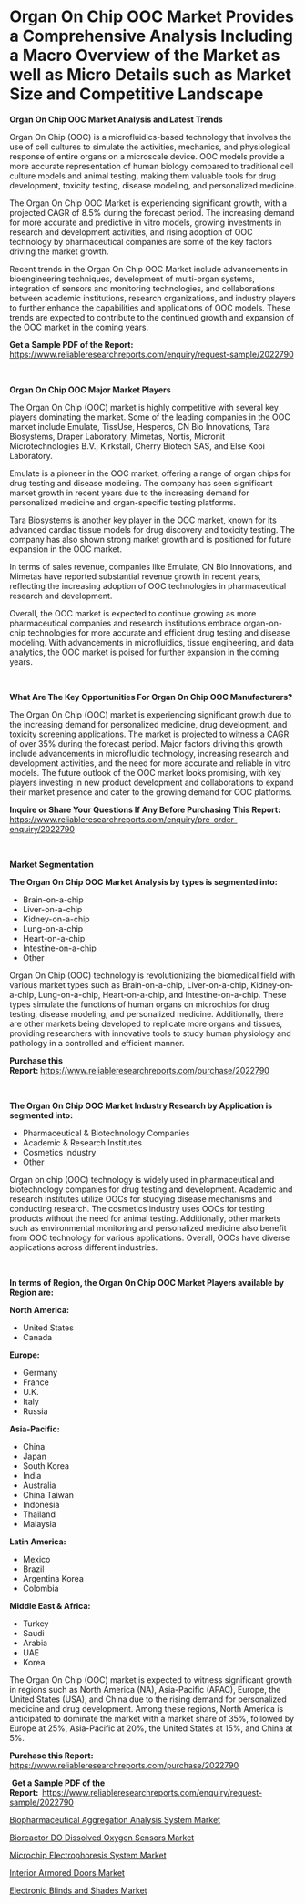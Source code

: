 <p><h1>Organ On Chip OOC Market Provides a Comprehensive Analysis Including a Macro Overview of the Market as well as Micro Details such as Market Size and Competitive Landscape</h1></p><p><strong>Organ On Chip OOC Market Analysis and Latest Trends</strong></p>
<p><p>Organ On Chip (OOC) is a microfluidics-based technology that involves the use of cell cultures to simulate the activities, mechanics, and physiological response of entire organs on a microscale device. OOC models provide a more accurate representation of human biology compared to traditional cell culture models and animal testing, making them valuable tools for drug development, toxicity testing, disease modeling, and personalized medicine.</p><p>The Organ On Chip OOC Market is experiencing significant growth, with a projected CAGR of 8.5% during the forecast period. The increasing demand for more accurate and predictive in vitro models, growing investments in research and development activities, and rising adoption of OOC technology by pharmaceutical companies are some of the key factors driving the market growth.</p><p>Recent trends in the Organ On Chip OOC Market include advancements in bioengineering techniques, development of multi-organ systems, integration of sensors and monitoring technologies, and collaborations between academic institutions, research organizations, and industry players to further enhance the capabilities and applications of OOC models. These trends are expected to contribute to the continued growth and expansion of the OOC market in the coming years.</p></p>
<p><strong>Get a Sample PDF of the Report:&nbsp;</strong> <a href="https://www.reliableresearchreports.com/enquiry/request-sample/2022790">https://www.reliableresearchreports.com/enquiry/request-sample/2022790</a></p>
<p>&nbsp;</p>
<p><strong>Organ On Chip OOC Major Market Players</strong></p>
<p><p>The Organ On Chip (OOC) market is highly competitive with several key players dominating the market. Some of the leading companies in the OOC market include Emulate, TissUse, Hesperos, CN Bio Innovations, Tara Biosystems, Draper Laboratory, Mimetas, Nortis, Micronit Microtechnologies B.V., Kirkstall, Cherry Biotech SAS, and Else Kooi Laboratory.</p><p>Emulate is a pioneer in the OOC market, offering a range of organ chips for drug testing and disease modeling. The company has seen significant market growth in recent years due to the increasing demand for personalized medicine and organ-specific testing platforms.</p><p>Tara Biosystems is another key player in the OOC market, known for its advanced cardiac tissue models for drug discovery and toxicity testing. The company has also shown strong market growth and is positioned for future expansion in the OOC market.</p><p>In terms of sales revenue, companies like Emulate, CN Bio Innovations, and Mimetas have reported substantial revenue growth in recent years, reflecting the increasing adoption of OOC technologies in pharmaceutical research and development.</p><p>Overall, the OOC market is expected to continue growing as more pharmaceutical companies and research institutions embrace organ-on-chip technologies for more accurate and efficient drug testing and disease modeling. With advancements in microfluidics, tissue engineering, and data analytics, the OOC market is poised for further expansion in the coming years.</p></p>
<p>&nbsp;</p>
<p><strong>What Are The Key Opportunities For Organ On Chip OOC Manufacturers?</strong></p>
<p><p>The Organ On Chip (OOC) market is experiencing significant growth due to the increasing demand for personalized medicine, drug development, and toxicity screening applications. The market is projected to witness a CAGR of over 35% during the forecast period. Major factors driving this growth include advancements in microfluidic technology, increasing research and development activities, and the need for more accurate and reliable in vitro models. The future outlook of the OOC market looks promising, with key players investing in new product development and collaborations to expand their market presence and cater to the growing demand for OOC platforms.</p></p>
<p><strong>Inquire or Share Your Questions If Any Before Purchasing This Report:</strong> <a href="https://www.reliableresearchreports.com/enquiry/pre-order-enquiry/2022790">https://www.reliableresearchreports.com/enquiry/pre-order-enquiry/2022790</a></p>
<p>&nbsp;</p>
<p><strong>Market Segmentation</strong></p>
<p><strong>The Organ On Chip OOC Market Analysis by types is segmented into:</strong></p>
<p><ul><li>Brain-on-a-chip</li><li>Liver-on-a-chip</li><li>Kidney-on-a-chip</li><li>Lung-on-a-chip</li><li>Heart-on-a-chip</li><li>Intestine-on-a-chip</li><li>Other</li></ul></p>
<p><p>Organ On Chip (OOC) technology is revolutionizing the biomedical field with various market types such as Brain-on-a-chip, Liver-on-a-chip, Kidney-on-a-chip, Lung-on-a-chip, Heart-on-a-chip, and Intestine-on-a-chip. These types simulate the functions of human organs on microchips for drug testing, disease modeling, and personalized medicine. Additionally, there are other markets being developed to replicate more organs and tissues, providing researchers with innovative tools to study human physiology and pathology in a controlled and efficient manner.</p></p>
<p><strong>Purchase this Report:&nbsp;</strong><a href="https://www.reliableresearchreports.com/purchase/2022790">https://www.reliableresearchreports.com/purchase/2022790</a></p>
<p>&nbsp;</p>
<p><strong>The Organ On Chip OOC Market Industry Research by Application is segmented into:</strong></p>
<p><ul><li>Pharmaceutical & Biotechnology Companies</li><li>Academic & Research Institutes</li><li>Cosmetics Industry</li><li>Other</li></ul></p>
<p><p>Organ on chip (OOC) technology is widely used in pharmaceutical and biotechnology companies for drug testing and development. Academic and research institutes utilize OOCs for studying disease mechanisms and conducting research. The cosmetics industry uses OOCs for testing products without the need for animal testing. Additionally, other markets such as environmental monitoring and personalized medicine also benefit from OOC technology for various applications. Overall, OOCs have diverse applications across different industries.</p></p>
<p>&nbsp;</p>
<p><strong>In terms of Region, the Organ On Chip OOC Market Players available by Region are:</strong></p>
<p>
    <p> <strong> North America: </strong>
        <ul>
            <li>United States</li>
            <li>Canada</li>
        </ul>
        </p> 
    <p> <strong> Europe: </strong>
        <ul>
            <li>Germany</li>
            <li>France</li>
            <li>U.K.</li>
            <li>Italy</li>
            <li>Russia</li>
        </ul>
        </p> 
    <p> <strong> Asia-Pacific: </strong>
        <ul>
            <li>China</li>
            <li>Japan</li>
            <li>South Korea</li>
            <li>India</li>
            <li>Australia</li>
            <li>China Taiwan</li>
            <li>Indonesia</li>
            <li>Thailand</li>
            <li>Malaysia</li>
        </ul>
        </p> 
    <p> <strong> Latin America: </strong>
        <ul>
            <li>Mexico</li>
            <li>Brazil</li>
            <li>Argentina Korea</li>
            <li>Colombia</li>
        </ul>
        </p> 
    <p> <strong> Middle East & Africa: </strong>
        <ul>
            <li>Turkey</li>
            <li>Saudi</li>
            <li>Arabia</li>
            <li>UAE</li>
            <li>Korea</li>
        </ul>
    </p>
    </p>
<p><p>The Organ On Chip (OOC) market is expected to witness significant growth in regions such as North America (NA), Asia-Pacific (APAC), Europe, the United States (USA), and China due to the rising demand for personalized medicine and drug development. Among these regions, North America is anticipated to dominate the market with a market share of 35%, followed by Europe at 25%, Asia-Pacific at 20%, the United States at 15%, and China at 5%.</p></p>
<p><strong>Purchase this Report: </strong><a href="https://www.reliableresearchreports.com/purchase/2022790">https://www.reliableresearchreports.com/purchase/2022790</a></p>
<p>&nbsp;<strong>Get a Sample PDF of the Report:&nbsp;&nbsp;</strong><a href="https://www.reliableresearchreports.com/enquiry/request-sample/2022790">https://www.reliableresearchreports.com/enquiry/request-sample/2022790</a></p>
<p><strong></strong></p>
<p><p><a href="https://crocus-run-b5a.notion.site/Biopharmaceutical-Aggregation-Analysis-System-Market-Centers-on-Aspects-such-as-Market-Growth-Marke-9f91fefe966f41b09fd7c8d84a5e33f2">Biopharmaceutical Aggregation Analysis System Market</a></p><p><a href="https://github.com/seekum/Market-Research-Report-List-1/blob/main/bioreactor-do-dissolved-oxygen-sensors-market.md">Bioreactor DO Dissolved Oxygen Sensors Market</a></p><p><a href="https://gratis-rainforest-2ca.notion.site/Microchip-Electrophoresis-System-Market-Size-Market-Trends-and-Growth-Outlook-forecasted-for-perio-ac1d1df277894f228c9dca5ce9044aa4">Microchip Electrophoresis System Market</a></p><p><a href="https://view.publitas.com/reportprime-1/interior-armored-doors-market-research-report-provides-thorough-industry-overview-which-offers-an-in-depth-analysis-of-product-trends-and-new-market-divisions/">Interior Armored Doors Market</a></p><p><a href="https://view.publitas.com/reportprime-1/electronic-blinds-and-shades-market-size-focuses-on-market-dynamics-in-depth-analysis-and-future-projections-of-its-market-forecasted-for-period-from-2024-to-2031/">Electronic Blinds and Shades Market</a></p></p>